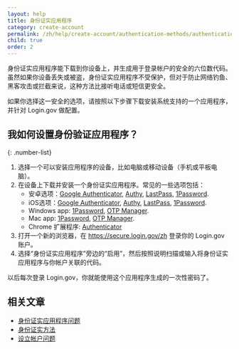 ```yaml
---
layout: help
title: 身份证实应用程序
category: create-account
permalink: /zh/help/create-account/authentication-methods/authentication-application/
child: true
order: 2
---
```


身份证实应用程序能下载到你设备上，并生成用于登录帐户的安全的六位数代码。虽然如果你设备丢失或被盗，身份证实应用程序不受保护，但对于防止网络钓鱼、黑客攻击或拦截来说，这种方法比接听电话或短信更安全。

如果你选择这一安全的选项，请按照以下步骤下载安装系统支持的一个应用程序，并针对 Login.gov 做配置。

## 我如何设置身份验证应用程序？

{: .number-list}

1. 选择一个可以安装应用程序的设备，比如电脑或移动设备（手机或平板电脑）。
2. 在设备上下载并安装一个身份证实应用程序。常见的一些选项包括：
   * 安卓选项：[Google Authenticator](https://play.google.com/store/apps/details?id=com.google.android.apps.authenticator2&hl=en), [Authy](https://authy.com/), [LastPass](https://lastpass.com/), [1Password](https://1password.com/).
   * iOS选项：[Google Authenticator](https://itunes.apple.com/us/app/google-authenticator/id388497605?mt=8), [Authy](https://authy.com/), [LastPass](https://lastpass.com/), [1Password](https://1password.com/).
   * Windows app: [1Password](https://1password.com/), [OTP Manager](https://apps.microsoft.com/detail/9nblggh6hngn?hl=zh-cn&gl=US).
   * Mac app: [1Password](https://1password.com/), [OTP Manager](https://itunes.apple.com/us/app/otp-manager/id928941247?mt=12).
   * Chrome 扩展程序: [Authenticator](https://chrome.google.com/webstore/detail/authenticator/bhghoamapcdpbohphigoooaddinpkbai?hl=en)
3. 打开一个新的浏览器，在 <https://secure.login.gov/zh> 登录你的 Login.gov 账户。
4. 选择“身份证实应用程序”旁边的“启用”，然后按照说明扫描或输入将身份证实应用程序与你帐户关联的代码。

以后每次登录 Login.gov，你就能使用这个应用程序生成的一次性密码了。

## 相关文章

* [身份证实应用程序问题](#)
* [身份证实方法](#)
* [设立帐户问题](#)

